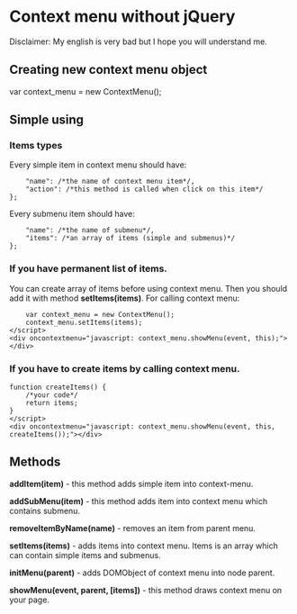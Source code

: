 # Context menu without jQuery
Disclaimer: My english is very bad but I hope you will understand me.
## Creating new context menu object
var context_menu = new ContextMenu();
## Simple using
### Items types
Every simple item in context menu should have:

```item = {
	"name": /*the name of context menu item*/,
	"action": /*this method is called when click on this item*/
};
```

Every submenu item should have:

```item = {
	"name": /*the name of submenu*/,
	"items": /*an array of items (simple and submenus)*/
};
```
### If you have permanent list of items.
You can create array of items before using context menu. Then you should add it with method **setItems(items)**. For calling context menu:

```<script> 
	var context_menu = new ContextMenu();
	context_menu.setItems(items);
</script>
<div oncontextmenu="javascript: context_menu.showMenu(event, this);"></div>
```
### If you have to create items by calling context menu.
```<script>
function createItems() {
	/*your code*/
	return items;
}
</script>
<div oncontextmenu="javascript: context_menu.showMenu(event, this, createItems());"></div>
```  
## Methods
**addItem(item)** - this method adds simple item into context-menu.

**addSubMenu(item)** - this method adds item into context menu which contains submenu.

**removeItemByName(name)** - removes an item from parent menu.

**setItems(items)** - adds items into context menu. Items is an array which can contain simple items and submenus.

**initMenu(parent)** - adds DOMObject of context menu into node parent.

**showMenu(event, parent, [items])** - this method draws context menu on your page.
